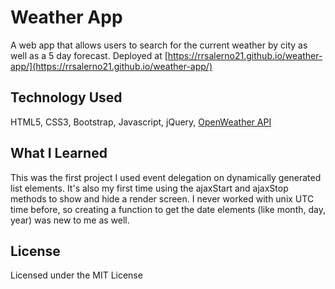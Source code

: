 # Weather App
A web app that allows users to search for the current weather by city as well as a 5 day forecast.  Deployed at [https://rrsalerno21.github.io/weather-app/](https://rrsalerno21.github.io/weather-app/)

## Technology Used
HTML5, CSS3, Bootstrap, Javascript, jQuery, [OpenWeather API](https://openweathermap.org/)

## What I Learned
This was the first project I used event delegation on dynamically generated list elements.  It's also my first time using the ajaxStart and ajaxStop methods to show and hide a render screen.  I never worked with unix UTC time before, so creating a function to get the date elements (like month, day, year) was new to me as well.

## License
Licensed under the MIT License
